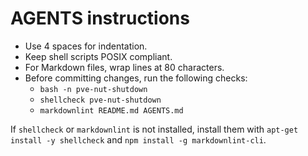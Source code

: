 # AGENTS instructions

- Use 4 spaces for indentation.
- Keep shell scripts POSIX compliant.
- For Markdown files, wrap lines at 80 characters.
- Before committing changes, run the following checks:
  - `bash -n pve-nut-shutdown`
  - `shellcheck pve-nut-shutdown`
  - `markdownlint README.md AGENTS.md`

If `shellcheck` or `markdownlint` is not installed, install them with
`apt-get install -y shellcheck` and `npm install -g markdownlint-cli`.
